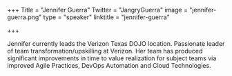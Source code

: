 +++
Title = "Jennifer Guerra"
Twitter = "JangryGuerra"
image = "jennifer-guerra.png"
type = "speaker"
linktitle = "jennifer-guerra"

+++

Jennifer currently leads the Verizon Texas DOJO location. Passionate leader of team transformation/upskilling at Verizon. Her team has produced significant improvements in time to value realization for subject teams via improved Agile Practices, DevOps Automation and Cloud Technologies.
